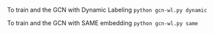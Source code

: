 
To train and the GCN with Dynamic Labeling
`python gcn-wl.py dynamic`

To train and the GCN with SAME embedding
`python gcn-wl.py same`
